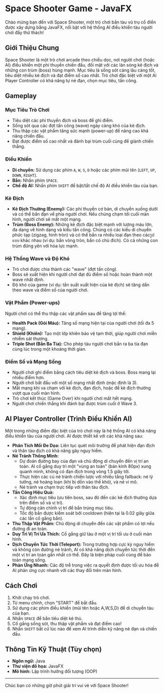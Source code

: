 # Space Shooter Game - JavaFX

Chào mừng bạn đến với Space Shooter, một trò chơi bắn tàu vũ trụ cổ điển được xây dựng bằng JavaFX, nổi bật với hệ thống AI điều khiển tàu người chơi đầy thử thách!

## Giới Thiệu Chung

Space Shooter là một trò chơi arcade theo chiều dọc, nơi người chơi (hoặc AI) điều khiển một phi thuyền chiến đấu, đối mặt với các làn sóng kẻ địch và những con trùm (boss) hùng mạnh. Mục tiêu là sống sót càng lâu càng tốt, tiêu diệt nhiều kẻ địch và đạt điểm số cao nhất. Trò chơi đặc biệt với một AI Player Controller có khả năng tự né đạn, chọn mục tiêu, tấn công.

## Gameplay

### Mục Tiêu Trò Chơi
* Tiêu diệt các phi thuyền địch và boss để ghi điểm.
* Sống sót qua các đợt tấn công (wave) ngày càng khó của kẻ địch.
* Thu thập các vật phẩm tăng sức mạnh (power-up) để nâng cao khả năng chiến đấu.
* Đạt được điểm số cao nhất và đánh bại trùm cuối cùng để giành chiến thắng.

### Điều Khiển
* **Di chuyển:** Sử dụng các phím `A`, `W`, `S`, `D` hoặc các phím mũi tên (`LEFT`, `UP`, `DOWN`, `RIGHT`).
* **Bắn:** Nhấn phím `SPACE`.
* **Chế độ AI:** Nhấn phím `SHIFT` để bật/tắt chế độ AI điều khiển tàu của bạn.

### Kẻ Địch
* **Kẻ Địch Thường (Enemy):** Các phi thuyền cơ bản, di chuyển xuống dưới và có thể bắn đạn về phía người chơi. Nếu chúng chạm tới cuối màn hình, người chơi sẽ mất một mạng.
* **Trùm (Boss Enemy):** Những kẻ địch đặc biệt mạnh với lượng máu lớn, đa dạng về hình dạng và kiểu tấn công. Chúng có các kiểu di chuyển phức tạp (zigzag, hình tròn) và có thể bắn ra nhiều loại đạn theo cácรูปแบบ khác nhau (ví dụ: bắn vòng tròn, bắn có chủ đích). Có cả những con trùm đứng yên với hỏa lực mạnh.

### Hệ Thống Wave và Độ Khó
* Trò chơi được chia thành các "wave" (đợt tấn công).
* Boss sẽ xuất hiện khi người chơi đạt đủ điểm số hoặc hoàn thành một wave nhất định.
* Độ khó của game (ví dụ: tần suất xuất hiện của kẻ địch) sẽ tăng dần theo wave và điểm số của người chơi.

### Vật Phẩm (Power-ups)
Người chơi có thể thu thập các vật phẩm sau để tăng lợi thế:
* **Health Pack (Gói Máu):** Tăng số mạng hiện tại của người chơi (tối đa 5 mạng).
* **Shield (Khiên):** Tạo một lớp khiên bảo vệ tạm thời, giúp người chơi miễn nhiễm sát thương.
* **Triple Shot (Bắn Ba Tia):** Cho phép tàu người chơi bắn ra ba tia đạn cùng lúc trong một khoảng thời gian.

### Điểm Số và Mạng Sống
* Người chơi ghi điểm bằng cách tiêu diệt kẻ địch và boss. Boss mang lại nhiều điểm hơn.
* Người chơi bắt đầu với một số mạng nhất định (mặc định là 3).
* Mất mạng khi va chạm với kẻ địch, đạn địch, hoặc để kẻ địch thường vượt qua cuối màn hình.
* Trò chơi kết thúc (Game Over) khi người chơi mất hết mạng.
* Người chơi chiến thắng khi đánh bại được trùm cuối ở Wave 3.

## AI Player Controller (Trình Điều Khiển AI)

Một trong những điểm đặc biệt của trò chơi này là hệ thống AI có khả năng điều khiển tàu của người chơi. AI được thiết kế với các khả năng sau:
* **Phân Tích Mối Đe Dọa:** Liên tục quét môi trường để phát hiện đạn địch và thân tàu địch có khả năng gây nguy hiểm.
* **Né Tránh Thông Minh:**
    * Dự đoán đường bay của đạn và chủ động di chuyển đến vị trí an toàn. AI cố gắng duy trì một "vùng an toàn" (bán kính 80px) xung quanh mình, không có đạn địch trong vòng 1.5 giây tới.
    * Thực hiện các cú né tránh chiến lược với nhiều tầng fallback: né lý tưởng, né hoảng loạn (khi bị dồn vào thế khó), và né vi mô.
    * Né tránh va chạm trực tiếp với thân tàu địch.
* **Tấn Công Hiệu Quả:**
    * Xác định mục tiêu (ưu tiên boss, sau đó đến các kẻ địch thường dựa trên điểm số và vị trí).
    * Tự động căn chỉnh vị trí để bắn trúng mục tiêu.
    * Tốc độ bắn được kiểm soát bởi cooldown (hiện tại là 0.02 giây giữa các lần cố gắng bắn).
* **Thu Thập Vật Phẩm:** Chủ động di chuyển đến các vật phẩm có lợi nếu đường đi an toàn.
* **Duy Trì Vị Trí Ưa Thích:** Cố gắng giữ tàu ở một vị trí tối ưu ở cuối màn hình.
* **Dịch Chuyển Tức Thời (Teleport):** Trong trường hợp cực kỳ nguy hiểm và không còn đường né tránh, AI có khả năng dịch chuyển tức thời đến một vị trí an toàn gần nhất có thể. Đây là biện pháp cuối cùng để bảo toàn mạng sống.
* **Phản Ứng Nhanh:** Các độ trễ trong việc ra quyết định được tối ưu hóa để AI phản ứng cực nhanh với các thay đổi trên màn hình.

## Cách Chơi
1.  Khởi chạy trò chơi.
2.  Từ menu chính, chọn "START" để bắt đầu.
3.  Sử dụng các phím điều khiển (mũi tên hoặc A,W,S,D) để di chuyển tàu của bạn.
4.  Nhấn `SPACE` để bắn tiêu diệt kẻ thù.
5.  Cố gắng sống sót, thu thập vật phẩm và đạt điểm cao!
6.  Nhấn `SHIFT` bất cứ lúc nào để xem AI trình diễn kỹ năng né đạn và chiến đấu.

## Thông Tin Kỹ Thuật (Tùy chọn)
* **Ngôn ngữ:** Java
* **Thư viện đồ họa:** JavaFX
* **Mô hình:** Lập trình hướng đối tượng (OOP)

---
Chúc bạn có những giờ phút giải trí vui vẻ với Space Shooter!
